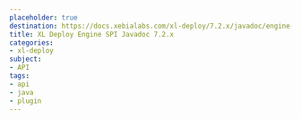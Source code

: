 ```yaml
---
placeholder: true
destination: https://docs.xebialabs.com/xl-deploy/7.2.x/javadoc/engine-spi/index.html
title: XL Deploy Engine SPI Javadoc 7.2.x
categories:
- xl-deploy
subject:
- API
tags:
- api
- java
- plugin
---
```

